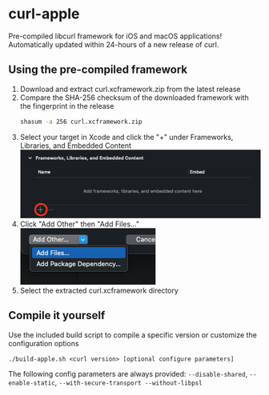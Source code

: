 # curl-apple

Pre-compiled libcurl framework for iOS and macOS applications! Automatically updated within 24-hours of a new release of curl.

## Using the pre-compiled framework

1. Download and extract curl.xcframework.zip from the latest release
1. Compare the SHA-256 checksum of the downloaded framework with the fingerprint in the release
    ```bash
    shasum -a 256 curl.xcframework.zip
    ```
1. Select your target in Xcode and click the "+" under Frameworks, Libraries, and Embedded Content  
    ![Screenshot of the Frameworks, Libraries, and Embedded Content section in Xcode with the plus button circled](resources/frameworks.png)
1. Click "Add Other" then "Add Files..."  
    ![Screenshot of a dropdown menu with the add files option highlighted](resources/addfiles.png)
1. Select the extracted curl.xcframework directory

## Compile it yourself

Use the included build script to compile a specific version or customize the configuration options

```
./build-apple.sh <curl version> [optional configure parameters]
```

The following config parameters are always provided: `--disable-shared`, `--enable-static`, `--with-secure-transport --without-libpsl`
